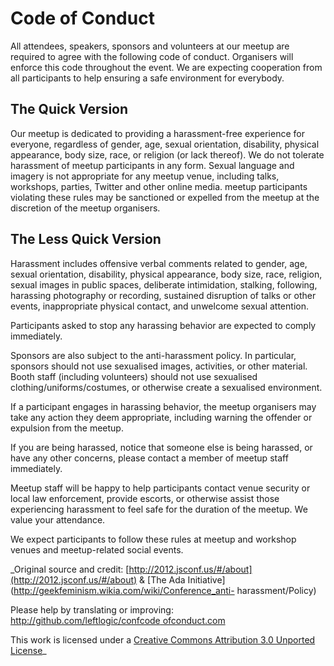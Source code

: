 # Code of Conduct

All attendees, speakers, sponsors and volunteers at our meetup are
required to agree with the following code of conduct. Organisers will enforce
this code throughout the event. We are expecting cooperation from all
participants to help ensuring a safe environment for everybody.

## The Quick Version

Our meetup is dedicated to providing a harassment-free 
experience for everyone, regardless of gender, age, sexual orientation,
disability, physical appearance, body size, race, or religion (or lack
thereof). We do not tolerate harassment of meetup participants in any
form. Sexual language and imagery is not appropriate for any meetup venue,
including talks, workshops, parties, Twitter and other online media.
meetup participants violating these rules may be sanctioned or expelled
from the meetup at the discretion of the meetup
organisers.

## The Less Quick Version

Harassment includes offensive verbal comments related to gender, age, sexual
orientation, disability, physical appearance, body size, race, religion,
sexual images in public spaces, deliberate intimidation, stalking, following,
harassing photography or recording, sustained disruption of talks or other
events, inappropriate physical contact, and unwelcome sexual attention.

Participants asked to stop any harassing behavior are expected to comply
immediately.

Sponsors are also subject to the anti-harassment policy. In particular,
sponsors should not use sexualised images, activities, or other material.
Booth staff (including volunteers) should not use sexualised
clothing/uniforms/costumes, or otherwise create a sexualised environment.

If a participant engages in harassing behavior, the meetup organisers may
take any action they deem appropriate, including warning the offender or
expulsion from the meetup.

If you are being harassed, notice that someone else is being harassed, or have
any other concerns, please contact a member of meetup staff immediately.

Meetup staff will be happy to help participants contact venue
security or local law enforcement, provide escorts, or otherwise assist those
experiencing harassment to feel safe for the duration of the meetup. We
value your attendance.

We expect participants to follow these rules at meetup and workshop venues
and meetup-related social events.

_Original source and credit:
[http://2012.jsconf.us/#/about](http://2012.jsconf.us/#/about) &amp; [The Ada
Initiative](http://geekfeminism.wikia.com/wiki/Conference_anti-
harassment/Policy)

Please help by translating or improving: [http://github.com/leftlogic/confcode
ofconduct.com](https://github.com/leftlogic/confcodeofconduct.com)

This work is licensed under a [Creative Commons Attribution 3.0 Unported
License](http://creativecommons.org/licenses/by/3.0/deed.en_US)_


